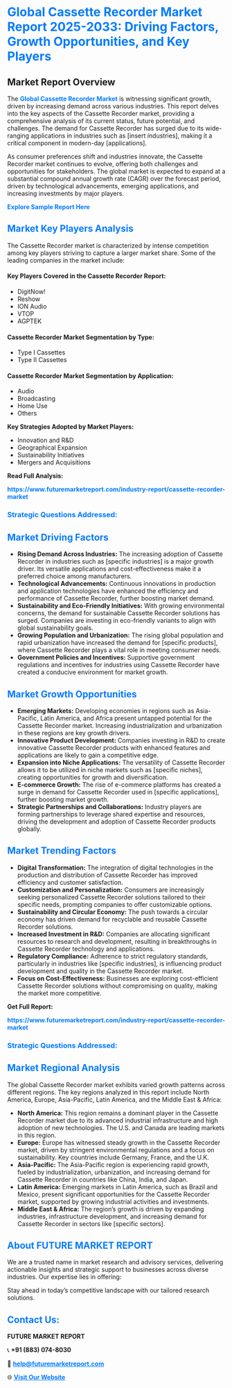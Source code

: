 <h1 style="color: #007BFF;">Global Cassette Recorder Market Report 2025-2033: Driving Factors, Growth Opportunities, and Key Players</h1>

<section id="overview">
<h2>Market Report Overview</h2>
<p>The <a href="https://www.futuremarketreport.com/industry-report/cassette-recorder-market" style="color: #007BFF; text-decoration: none;"><strong>Global Cassette Recorder Market</strong></a> is witnessing significant growth, driven by increasing demand across various industries. This report delves into the key aspects of the Cassette Recorder market, providing a comprehensive analysis of its current status, future potential, and challenges. The demand for Cassette Recorder has surged due to its wide-ranging applications in industries such as [insert industries], making it a critical component in modern-day [applications].</p>
<p>As consumer preferences shift and industries innovate, the Cassette Recorder market continues to evolve, offering both challenges and opportunities for stakeholders. The global market is expected to expand at a substantial compound annual growth rate (CAGR) over the forecast period, driven by technological advancements, emerging applications, and increasing investments by major players.</p>
</section>

<section id="overview">
<p><a href="https://www.futuremarketreport.com/request-sample/reportId=57429" style="color: #007BFF; text-decoration: none;"><strong>Explore Sample Report Here</strong></a></p>
</section>

<section id="key-players">
<h2 style="color: #007BFF;">Market Key Players Analysis</h2>
<p>The Cassette Recorder market is characterized by intense competition among key players striving to capture a larger market share. Some of the leading companies in the market include:</p>
<h4>Key Players Covered in the Cassette Recorder Report:</h4>
<ul><li>DigitNow!</li><li>Reshow</li><li>ION Audio</li><li>VTOP</li><li>AGPTEK</li></ul>
<h4>Cassette Recorder Market Segmentation by Type:</h4>
<ul><li>Type I Cassettes</li><li>Type II Cassettes</li></ul>

<h4>Cassette Recorder Market Segmentation by Application:</h4>
<ul><li>Audio</li><li>Broadcasting</li><li>Home Use</li><li>Others</li></ul>
<p><strong>Key Strategies Adopted by Market Players:</strong></p>
<ul>
<li>Innovation and R&D</li>
<li>Geographical Expansion</li>
<li>Sustainability Initiatives</li>
<li>Mergers and Acquisitions</li>
</ul>
</section>

<section>
<p><strong>Read Full Analysis: </strong></p><a href="https://www.futuremarketreport.com/industry-report/cassette-recorder-market" style="color: #007BFF; text-decoration: none;"><strong>https://www.futuremarketreport.com/industry-report/cassette-recorder-market</strong></a>
<h3 style="color: #007BFF;">Strategic Questions Addressed:</h3>
</section>

<section id="driving-factors">
<h2 style="color: #007BFF;">Market Driving Factors</h2>
<ul>
<li><strong>Rising Demand Across Industries:</strong> The increasing adoption of Cassette Recorder in industries such as [specific industries] is a major growth driver. Its versatile applications and cost-effectiveness make it a preferred choice among manufacturers.</li>
<li><strong>Technological Advancements:</strong> Continuous innovations in production and application technologies have enhanced the efficiency and performance of Cassette Recorder, further boosting market demand.</li>
<li><strong>Sustainability and Eco-Friendly Initiatives:</strong> With growing environmental concerns, the demand for sustainable Cassette Recorder solutions has surged. Companies are investing in eco-friendly variants to align with global sustainability goals.</li>
<li><strong>Growing Population and Urbanization:</strong> The rising global population and rapid urbanization have increased the demand for [specific products], where Cassette Recorder plays a vital role in meeting consumer needs.</li>
<li><strong>Government Policies and Incentives:</strong> Supportive government regulations and incentives for industries using Cassette Recorder have created a conducive environment for market growth.</li>
</ul>
</section>

<section id="growth-opportunities">
<h2 style="color: #007BFF;">Market Growth Opportunities</h2>
<ul>
<li><strong>Emerging Markets:</strong> Developing economies in regions such as Asia-Pacific, Latin America, and Africa present untapped potential for the Cassette Recorder market. Increasing industrialization and urbanization in these regions are key growth drivers.</li>
<li><strong>Innovative Product Development:</strong> Companies investing in R&D to create innovative Cassette Recorder products with enhanced features and applications are likely to gain a competitive edge.</li>
<li><strong>Expansion into Niche Applications:</strong> The versatility of Cassette Recorder allows it to be utilized in niche markets such as [specific niches], creating opportunities for growth and diversification.</li>
<li><strong>E-commerce Growth:</strong> The rise of e-commerce platforms has created a surge in demand for Cassette Recorder used in [specific applications], further boosting market growth.</li>
<li><strong>Strategic Partnerships and Collaborations:</strong> Industry players are forming partnerships to leverage shared expertise and resources, driving the development and adoption of Cassette Recorder products globally.</li>
</ul>
</section>

<section id="trending-factors">
<h2 style="color: #007BFF;">Market Trending Factors</h2>
<ul>
<li><strong>Digital Transformation:</strong> The integration of digital technologies in the production and distribution of Cassette Recorder has improved efficiency and customer satisfaction.</li>
<li><strong>Customization and Personalization:</strong> Consumers are increasingly seeking personalized Cassette Recorder solutions tailored to their specific needs, prompting companies to offer customizable options.</li>
<li><strong>Sustainability and Circular Economy:</strong> The push towards a circular economy has driven demand for recyclable and reusable Cassette Recorder solutions.</li>
<li><strong>Increased Investment in R&D:</strong> Companies are allocating significant resources to research and development, resulting in breakthroughs in Cassette Recorder technology and applications.</li>
<li><strong>Regulatory Compliance:</strong> Adherence to strict regulatory standards, particularly in industries like [specific industries], is influencing product development and quality in the Cassette Recorder market.</li>
<li><strong>Focus on Cost-Effectiveness:</strong> Businesses are exploring cost-efficient Cassette Recorder solutions without compromising on quality, making the market more competitive.</li>
</ul>
</section>

<section>
<p><strong>Get Full Report: </strong></p><a href="https://www.futuremarketreport.com/industry-report/cassette-recorder-market" style="color: #007BFF; text-decoration: none;"><strong>https://www.futuremarketreport.com/industry-report/cassette-recorder-market</strong></a>
<h3 style="color: #007BFF;">Strategic Questions Addressed:</h3>
</section>


<section id="regional-analysis">
<h2 style="color: #007BFF;">Market Regional Analysis</h2>
<p>The global Cassette Recorder market exhibits varied growth patterns across different regions. The key regions analyzed in this report include North America, Europe, Asia-Pacific, Latin America, and the Middle East & Africa:</p>
<ul>
<li><strong>North America:</strong> This region remains a dominant player in the Cassette Recorder market due to its advanced industrial infrastructure and high adoption of new technologies. The U.S. and Canada are leading markets in this region.</li>
<li><strong>Europe:</strong> Europe has witnessed steady growth in the Cassette Recorder market, driven by stringent environmental regulations and a focus on sustainability. Key countries include Germany, France, and the U.K.</li>
<li><strong>Asia-Pacific:</strong> The Asia-Pacific region is experiencing rapid growth, fueled by industrialization, urbanization, and increasing demand for Cassette Recorder in countries like China, India, and Japan.</li>
<li><strong>Latin America:</strong> Emerging markets in Latin America, such as Brazil and Mexico, present significant opportunities for the Cassette Recorder market, supported by growing industrial activities and investments.</li>
<li><strong>Middle East & Africa:</strong> The region’s growth is driven by expanding industries, infrastructure development, and increasing demand for Cassette Recorder in sectors like [specific sectors].</li>
</ul>
</section>

<footer>
<h2 style="color: #007BFF;">About FUTURE MARKET REPORT</h2>
<p>We are a trusted name in market research and advisory services, delivering actionable insights and strategic support to businesses across diverse industries. Our expertise lies in offering:</p>

<p>Stay ahead in today’s competitive landscape with our tailored research solutions.</p>

<h2 style="color: #007BFF;">Contact Us:</h2>
<p><strong>FUTURE MARKET REPORT</strong></p>
<p>📞 <strong>+91 (883) 074-8030</strong></p>
<p>📧 <strong><a href="mailto:help@futuremarketreport.com" style="color: #007BFF;">help@futuremarketreport.com</a></strong></p>
<p>🌐 <strong><a href="https://www.futuremarketreport.com/" style="color: #007BFF;">Visit Our Website</a></strong></p>
</footer>